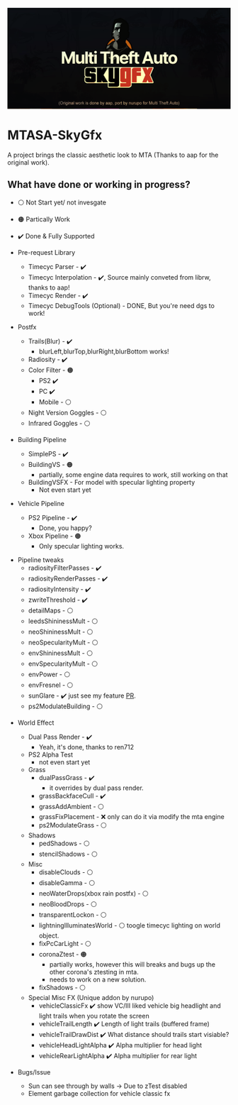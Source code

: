 ![SKYGFX](doc/skygfx.png)
# MTASA-SkyGfx
A project brings the classic aesthetic look to MTA (Thanks to aap for the original work).
## What have done or working in progress?
- ⚪ Not Start yet/ not invesgate
- 🟠 Partically Work
- ✔️ Done & Fully Supported
- Pre-request Library
  * Timecyc Parser - ✔️
  * Timecyc Interpolation - ✔️, Source mainly conveted from librw, thanks to aap!
  * Timecyc Render - ✔️
  * Timecyc DebugTools (Optional) - DONE, But you're need dgs to work!
- Postfx 
  * Trails(Blur) - ✔️
    * blurLeft,blurTop,blurRight,blurBottom works!
  * Radiosity - ✔️
  * Color Filter - 🟠
    * PS2 ✔️
    * PC ✔️
    * Mobile - ⚪
  * Night Version Goggles - ⚪
  * Infrared Goggles - ⚪

- Building Pipeline
  * SimplePS - ✔️
  * BuildingVS - 🟠
    * partially, some engine data requires to work, still working on that
  * BuildingVSFX - For model with specular lighting property
    * Not even start yet
- Vehicle Pipeline
  * PS2 Pipeline - ✔️
    * Done, you happy?
  * Xbox Pipeline - 🟠
    * Only specular lighting works. 
* Pipeline tweaks
  * radiosityFilterPasses - ✔️
  * radiosityRenderPasses - ✔️
  * radiosityIntensity - ✔️
  * zwriteThreshold - ✔️
  * detailMaps - ⚪
  * leedsShininessMult - ⚪
  * neoShininessMult - ⚪
  * neoSpecularityMult - ⚪
  * envShininessMult - ⚪
  * envSpecularityMult - ⚪
  * envPower - ⚪
  * envFresnel - ⚪
  * sunGlare - ✔️ just see my feature [PR](https://github.com/multitheftauto/mtasa-blue/pull/2495). 
  * ps2ModulateBuilding - ⚪
- World Effect
  - Dual Pass Render - ✔️
    * Yeah, it's done, thanks to ren712
  - PS2 Alpha Test
    * not even start yet
  - Grass
    * dualPassGrass - ✔️
      * it overrides by dual pass render.
    * grassBackfaceCull - ✔️
    * grassAddAmbient - ⚪
    * grassFixPlacement - ❌ only can do it via modify the mta engine
    * ps2ModulateGrass - ⚪
  - Shadows
    * pedShadows - ⚪
    * stencilShadows - ⚪
  - Misc
    * disableClouds - ⚪
    * disableGamma - ⚪
    * neoWaterDrops(xbox rain postfx) - ⚪
    * neoBloodDrops - ⚪
    * transparentLockon - ⚪
    * lightningIlluminatesWorld - ⚪ toogle timecyc lighting on world object.
    * fixPcCarLight - ⚪
    * coronaZtest - 🟠
      * partially works, however this will breaks and bugs up the other corona's ztesting in mta.
      * needs to work on a new solution.
    * fixShadows - ⚪
  - Special Misc FX (Unique addon by nurupo)
    * vehicleClassicFx ✔️ show VC/III liked vehicle big headlight and light trails when you rotate the screen
    * vehicleTrailLength ✔️ Length of light trails (buffered frame)
    * vehicleTrailDrawDist ✔️ What distance should trails start visiable?
    * vehicleHeadLightAlpha ✔️ Alpha multiplier for head light
    * vehicleRearLightAlpha ✔️  Alpha multiplier for rear light
    
  
- Bugs/Issue
  * Sun can see through by walls -> Due to zTest disabled 
  * Element garbage collection for vehicle classic fx